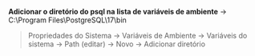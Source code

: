 **Adicionar o diretório do psql na lista de variáveis de ambiente**
-> C:\Program Files\PostgreSQL\17\bin

> Propriedades do Sistema -> Variáveis de Ambiente -> Variáveis do sistema -> Path (editar) ->
> Novo -> Adicionar diretório

